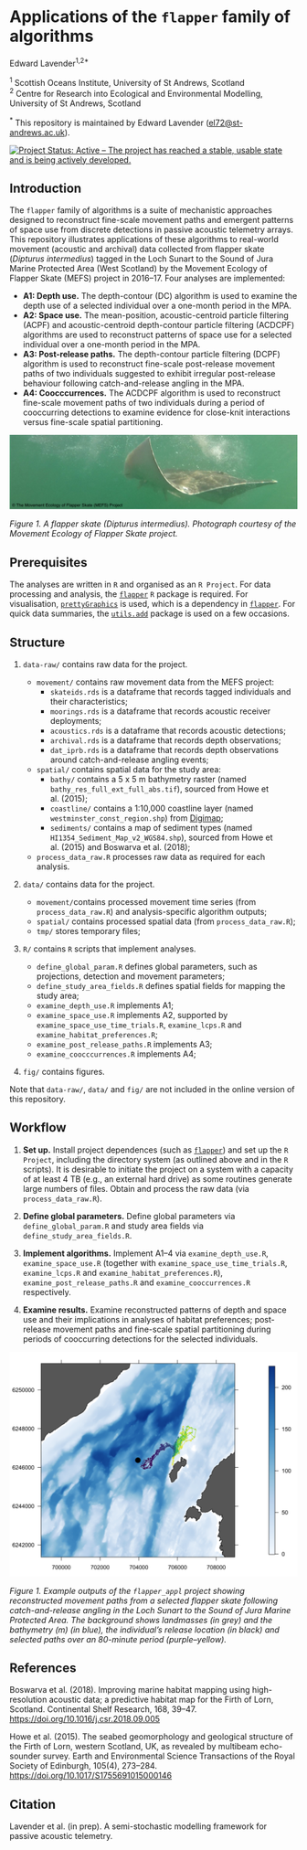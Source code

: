 Applications of the `flapper` family of algorithms
================
Edward Lavender<sup>1,2\*</sup>

<!-- README.md is generated from README.Rmd. Please edit that file -->

<sup>1</sup> Scottish Oceans Institute, University of St Andrews,
Scotland  
<sup>2</sup> Centre for Research into Ecological and Environmental
Modelling, University of St Andrews, Scotland

<sup>\*</sup> This repository is maintained by Edward Lavender
(<el72@st-andrews.ac.uk>).

[![Project Status: Active – The project has reached a stable, usable
state and is being actively
developed.](https://www.repostatus.org/badges/latest/active.svg)](https://www.repostatus.org/#active)

## Introduction

The `flapper` family of algorithms is a suite of mechanistic approaches
designed to reconstruct fine-scale movement paths and emergent patterns
of space use from discrete detections in passive acoustic telemetry
arrays. This repository illustrates applications of these algorithms to
real-world movement (acoustic and archival) data collected from flapper
skate (*Dipturus intermedius*) tagged in the Loch Sunart to the Sound of
Jura Marine Protected Area (West Scotland) by the Movement Ecology of
Flapper Skate (MEFS) project in 2016–17. Four analyses are implemented:

  - **A1: Depth use.** The depth-contour (DC) algorithm is used to
    examine the depth use of a selected individual over a one-month
    period in the MPA.
  - **A2: Space use.** The mean-position, acoustic-centroid particle
    filtering (ACPF) and acoustic-centroid depth-contour particle
    filtering (ACDCPF) algorithms are used to reconstruct patterns of
    space use for a selected individual over a one-month period in the
    MPA.
  - **A3: Post-release paths.** The depth-contour particle filtering
    (DCPF) algorithm is used to reconstruct fine-scale post-release
    movement paths of two individuals suggested to exhibit irregular
    post-release behaviour following catch-and-release angling in the
    MPA.
  - **A4: Coocccurrences.** The ACDCPF algorithm is used to reconstruct
    fine-scale movement paths of two individuals during a period of
    cooccurring detections to examine evidence for close-knit
    interactions versus fine-scale spatial partitioning.

<img src="README_banner.png"/>

*Figure 1. A flapper skate (*Dipturus intermedius*). Photograph courtesy
of the Movement Ecology of Flapper Skate project.*

## Prerequisites

The analyses are written in `R` and organised as an `R Project`. For
data processing and analysis, the
[`flapper`](https://github.com/edwardlavender/flapper) `R` package is
required. For visualisation,
[`prettyGraphics`](https://github.com/edwardlavender/prettyGraphics) is
used, which is a dependency in
[`flapper`](https://github.com/edwardlavender/flapper). For quick data
summaries, the
[`utils.add`](https://github.com/edwardlavender/utils.add) package is
used on a few occasions.

## Structure

1.  `data-raw/` contains raw data for the project.
    
      - `movement/` contains raw movement data from the MEFS project:
          - `skateids.rds` is a dataframe that records tagged
            individuals and their characteristics;
          - `moorings.rds` is a dataframe that records acoustic receiver
            deployments;
          - `acoustics.rds` is a dataframe that records acoustic
            detections;  
          - `archival.rds` is a dataframe that records depth
            observations;
          - `dat_iprb.rds` is a dataframe that records depth
            observations around catch-and-release angling events;
      - `spatial/` contains spatial data for the study area:
          - `bathy/` contains a 5 x 5 m bathymetry raster (named
            `bathy_res_full_ext_full_abs.tif`), sourced from Howe et
            al. (2015);
          - `coastline/` contains a 1:10,000 coastline layer (named
            `westminster_const_region.shp`) from
            [Digimap](https://digimap.edina.ac.uk);
          - `sediments/` contains a map of sediment types (named
            `HI1354_Sediment_Map_v2_WGS84.shp`), sourced from Howe et
            al. (2015) and Boswarva et al. (2018);
      - `process_data_raw.R` processes raw data as required for each
        analysis.

2.  `data/` contains data for the project.
    
      - `movement/`contains processed movement time series (from
        `process_data_raw.R`) and analysis-specific algorithm outputs;
      - `spatial/` contains processed spatial data (from
        `process_data_raw.R`);
      - `tmp/` stores temporary files;

3.  `R/` contains `R` scripts that implement analyses.
    
      - `define_global_param.R` defines global parameters, such as
        projections, detection and movement parameters;
      - `define_study_area_fields.R` defines spatial fields for mapping
        the study area;
      - `examine_depth_use.R` implements A1;
      - `examine_space_use.R` implements A2, supported by
        `examine_space_use_time_trials.R`, `examine_lcps.R` and
        `examine_habitat_preferences.R`;
      - `examine_post_release_paths.R` implements A3;
      - `examine_coocccurrences.R` implements A4;

4.  `fig/` contains figures.

Note that `data-raw/`, `data/` and `fig/` are not included in the online
version of this repository.

## Workflow

1.  **Set up.** Install project dependences (such as
    [`flapper`](https://github.com/edwardlavender/flapper)) and set up
    the `R Project`, including the directory system (as outlined above
    and in the `R` scripts). It is desirable to initiate the project on
    a system with a capacity of at least 4 TB (e.g., an external hard
    drive) as some routines generate large numbers of files. Obtain and
    process the raw data (via `process_data_raw.R`).

2.  **Define global parameters.** Define global parameters via
    `define_global_param.R` and study area fields via
    `define_study_area_fields.R`.

3.  **Implement algorithms.** Implement A1–4 via `examine_depth_use.R`,
    `examine_space_use.R` (together with
    `examine_space_use_time_trials.R`, `examine_lcps.R` and
    `examine_habitat_preferences.R`), `examine_post_release_paths.R` and
    `examine_cooccurrences.R` respectively.

4.  **Examine results.** Examine reconstructed patterns of depth and
    space use and their implications in analyses of habitat preferences;
    post-release movement paths and fine-scale spatial partitioning
    during periods of cooccurring detections for the selected
    individuals.

<img src="README_img.png"/>

*Figure 1. Example outputs of the `flapper_appl` project showing
reconstructed movement paths from a selected flapper skate following
catch-and-release angling in the Loch Sunart to the Sound of Jura Marine
Protected Area. The background shows landmasses (in grey) and the
bathymetry (m) (in blue), the individual’s release location (in black)
and selected paths over an 80-minute period (purple–yellow).*

## References

Boswarva et al. (2018). Improving marine habitat mapping using
high-resolution acoustic data; a predictive habitat map for the Firth of
Lorn, Scotland. Continental Shelf Research, 168, 39–47.
<https://doi.org/10.1016/j.csr.2018.09.005>

Howe et al. (2015). The seabed geomorphology and geological structure of
the Firth of Lorn, western Scotland, UK, as revealed by multibeam
echo-sounder survey. Earth and Environmental Science Transactions of the
Royal Society of Edinburgh, 105(4), 273–284.
<https://doi.org/10.1017/S1755691015000146>

## Citation

Lavender et al. (in prep). A semi-stochastic modelling framework for
passive acoustic telemetry.
